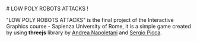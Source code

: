 # LOW POLY ROBOTS ATTACKS !

"LOW POLY ROBOTS ATTACKS" is the final project of the Interactive Graphics course - Sapienza University of Rome, it is a simple game created by using **threejs** library by [Andrea Napoletani]() and [Sergio Picca]().
